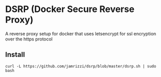 # DSRP (Docker Secure Reverse Proxy)
A reverse proxy setup for docker that uses letsencrypt for ssl encryption over the https protocol

## Install
```
curl -L https://github.com/jamrizzi/dsrp/blob/master/dsrp.sh | sudo bash
```
